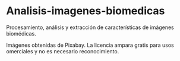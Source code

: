 # Analisis-imagenes-biomedicas
Procesamiento, análisis y extracción de características de imágenes biomédicas.

Imágenes obtenidas de Pixabay. La licencia ampara gratis para usos omerciales y no es necesario reconocimiento.

